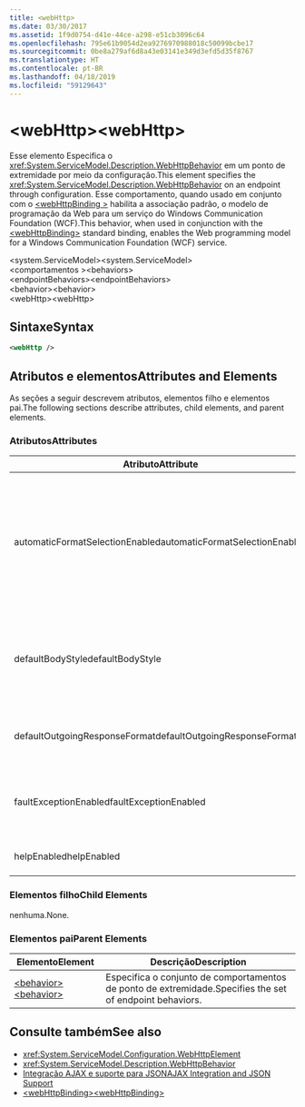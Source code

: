 ```yaml
---
title: <webHttp>
ms.date: 03/30/2017
ms.assetid: 1f9d0754-d41e-44ce-a298-e51cb3096c64
ms.openlocfilehash: 795e61b9054d2ea9276970988018c50099bcbe17
ms.sourcegitcommit: 0be8a279af6d8a43e03141e349d3efd5d35f8767
ms.translationtype: HT
ms.contentlocale: pt-BR
ms.lasthandoff: 04/18/2019
ms.locfileid: "59129643"
---
```

# <a name="webhttp"></a><span data-ttu-id="f6a4d-101">\<webHttp></span><span class="sxs-lookup"><span data-stu-id="f6a4d-101">\<webHttp></span></span>
<span data-ttu-id="f6a4d-102">Esse elemento Especifica o <xref:System.ServiceModel.Description.WebHttpBehavior> em um ponto de extremidade por meio da configuração.</span><span class="sxs-lookup"><span data-stu-id="f6a4d-102">This element specifies the <xref:System.ServiceModel.Description.WebHttpBehavior> on an endpoint through configuration.</span></span> <span data-ttu-id="f6a4d-103">Esse comportamento, quando usado em conjunto com o [ \<webHttpBinding >](../../../../../docs/framework/configure-apps/file-schema/wcf/webhttpbinding.md) habilita a associação padrão, o modelo de programação da Web para um serviço do Windows Communication Foundation (WCF).</span><span class="sxs-lookup"><span data-stu-id="f6a4d-103">This behavior, when used in conjunction with the [\<webHttpBinding>](../../../../../docs/framework/configure-apps/file-schema/wcf/webhttpbinding.md) standard binding, enables the Web programming model for a Windows Communication Foundation (WCF) service.</span></span>  
  
 <span data-ttu-id="f6a4d-104">\<system.ServiceModel></span><span class="sxs-lookup"><span data-stu-id="f6a4d-104">\<system.ServiceModel></span></span>  
<span data-ttu-id="f6a4d-105">\<comportamentos ></span><span class="sxs-lookup"><span data-stu-id="f6a4d-105">\<behaviors></span></span>  
<span data-ttu-id="f6a4d-106">\<endpointBehaviors></span><span class="sxs-lookup"><span data-stu-id="f6a4d-106">\<endpointBehaviors></span></span>  
<span data-ttu-id="f6a4d-107">\<behavior></span><span class="sxs-lookup"><span data-stu-id="f6a4d-107">\<behavior></span></span>  
<span data-ttu-id="f6a4d-108">\<webHttp></span><span class="sxs-lookup"><span data-stu-id="f6a4d-108">\<webHttp></span></span>  
  
## <a name="syntax"></a><span data-ttu-id="f6a4d-109">Sintaxe</span><span class="sxs-lookup"><span data-stu-id="f6a4d-109">Syntax</span></span>  
  
```xml  
<webHttp />
```  
  
## <a name="attributes-and-elements"></a><span data-ttu-id="f6a4d-110">Atributos e elementos</span><span class="sxs-lookup"><span data-stu-id="f6a4d-110">Attributes and Elements</span></span>  
 <span data-ttu-id="f6a4d-111">As seções a seguir descrevem atributos, elementos filho e elementos pai.</span><span class="sxs-lookup"><span data-stu-id="f6a4d-111">The following sections describe attributes, child elements, and parent elements.</span></span>  
  
### <a name="attributes"></a><span data-ttu-id="f6a4d-112">Atributos</span><span class="sxs-lookup"><span data-stu-id="f6a4d-112">Attributes</span></span>  
  
|<span data-ttu-id="f6a4d-113">Atributo</span><span class="sxs-lookup"><span data-stu-id="f6a4d-113">Attribute</span></span>|<span data-ttu-id="f6a4d-114">Descrição</span><span class="sxs-lookup"><span data-stu-id="f6a4d-114">Description</span></span>|  
|---------------|-----------------|  
|<span data-ttu-id="f6a4d-115">automaticFormatSelectionEnabled</span><span class="sxs-lookup"><span data-stu-id="f6a4d-115">automaticFormatSelectionEnabled</span></span>|<span data-ttu-id="f6a4d-116">Quando essa propriedade é definida como `true`, a infraestrutura WCF determina o melhor formato para usar.</span><span class="sxs-lookup"><span data-stu-id="f6a4d-116">When this property is set to `true`, the WCF infrastructure determines the best format to use.</span></span> <span data-ttu-id="f6a4d-117">Seleção automática de formato com versões anteriores é desabilitada por padrão para compatibilidade.</span><span class="sxs-lookup"><span data-stu-id="f6a4d-117">Automatic format selection is disabled by default for backwards compatibility.</span></span> <span data-ttu-id="f6a4d-118">Seleção automática de formato pode ser habilitada programaticamente ou por meio da configuração.</span><span class="sxs-lookup"><span data-stu-id="f6a4d-118">Automatic format selection can be enabled programmatically or through configuration.</span></span>|  
|<span data-ttu-id="f6a4d-119">defaultBodyStyle</span><span class="sxs-lookup"><span data-stu-id="f6a4d-119">defaultBodyStyle</span></span>|<span data-ttu-id="f6a4d-120">Especifica o estilo de corpo padrão das mensagens retornadas.</span><span class="sxs-lookup"><span data-stu-id="f6a4d-120">Specifies the default body style of returned messages.</span></span> <span data-ttu-id="f6a4d-121">Para obter mais informações, consulte <xref:System.ServiceModel.Web.WebMessageBodyStyle> e [formatação do WCF Web HTTP](../../../../../docs/framework/wcf/feature-details/wcf-web-http-formatting.md).</span><span class="sxs-lookup"><span data-stu-id="f6a4d-121">For more information, see <xref:System.ServiceModel.Web.WebMessageBodyStyle> and [WCF Web HTTP Formatting](../../../../../docs/framework/wcf/feature-details/wcf-web-http-formatting.md).</span></span>|  
|<span data-ttu-id="f6a4d-122">defaultOutgoingResponseFormat</span><span class="sxs-lookup"><span data-stu-id="f6a4d-122">defaultOutgoingResponseFormat</span></span>|<span data-ttu-id="f6a4d-123">Especifica o formato de resposta da saída padrão para mensagens.</span><span class="sxs-lookup"><span data-stu-id="f6a4d-123">Specifies the default outgoing response format for messages.</span></span> <span data-ttu-id="f6a4d-124">Para obter mais informações, consulte [formatação do WCF Web HTTP](../../../../../docs/framework/wcf/feature-details/wcf-web-http-formatting.md).</span><span class="sxs-lookup"><span data-stu-id="f6a4d-124">For more information, see [WCF Web HTTP Formatting](../../../../../docs/framework/wcf/feature-details/wcf-web-http-formatting.md).</span></span>|  
|<span data-ttu-id="f6a4d-125">faultExceptionEnabled</span><span class="sxs-lookup"><span data-stu-id="f6a4d-125">faultExceptionEnabled</span></span>|<span data-ttu-id="f6a4d-126">Obtém ou define o sinalizador que especifica se uma FaultException é gerada quando ocorre um erro de servidor interno (código de status HTTP: 500).</span><span class="sxs-lookup"><span data-stu-id="f6a4d-126">Gets or sets the flag that specifies whether a FaultException is generated when an internal server error (HTTP status code: 500) occurs.</span></span>|  
|<span data-ttu-id="f6a4d-127">helpEnabled</span><span class="sxs-lookup"><span data-stu-id="f6a4d-127">helpEnabled</span></span>|<span data-ttu-id="f6a4d-128">Obtém ou define um valor que determina se a página de Ajuda está habilitada.</span><span class="sxs-lookup"><span data-stu-id="f6a4d-128">Gets or sets a value that determines if the Help page is enabled.</span></span>|  
  
### <a name="child-elements"></a><span data-ttu-id="f6a4d-129">Elementos filho</span><span class="sxs-lookup"><span data-stu-id="f6a4d-129">Child Elements</span></span>  
 <span data-ttu-id="f6a4d-130">nenhuma.</span><span class="sxs-lookup"><span data-stu-id="f6a4d-130">None.</span></span>  
  
### <a name="parent-elements"></a><span data-ttu-id="f6a4d-131">Elementos pai</span><span class="sxs-lookup"><span data-stu-id="f6a4d-131">Parent Elements</span></span>  
  
|<span data-ttu-id="f6a4d-132">Elemento</span><span class="sxs-lookup"><span data-stu-id="f6a4d-132">Element</span></span>|<span data-ttu-id="f6a4d-133">Descrição</span><span class="sxs-lookup"><span data-stu-id="f6a4d-133">Description</span></span>|  
|-------------|-----------------|  
|[<span data-ttu-id="f6a4d-134">\<behavior></span><span class="sxs-lookup"><span data-stu-id="f6a4d-134">\<behavior></span></span>](../../../../../docs/framework/configure-apps/file-schema/wcf/behavior-of-endpointbehaviors.md)|<span data-ttu-id="f6a4d-135">Especifica o conjunto de comportamentos de ponto de extremidade.</span><span class="sxs-lookup"><span data-stu-id="f6a4d-135">Specifies the set of endpoint behaviors.</span></span>|  
  
## <a name="see-also"></a><span data-ttu-id="f6a4d-136">Consulte também</span><span class="sxs-lookup"><span data-stu-id="f6a4d-136">See also</span></span>

- <xref:System.ServiceModel.Configuration.WebHttpElement>
- <xref:System.ServiceModel.Description.WebHttpBehavior>
- [<span data-ttu-id="f6a4d-137">Integração AJAX e suporte para JSON</span><span class="sxs-lookup"><span data-stu-id="f6a4d-137">AJAX Integration and JSON Support</span></span>](../../../../../docs/framework/wcf/feature-details/ajax-integration-and-json-support.md)
- [<span data-ttu-id="f6a4d-138">\<webHttpBinding></span><span class="sxs-lookup"><span data-stu-id="f6a4d-138">\<webHttpBinding></span></span>](../../../../../docs/framework/configure-apps/file-schema/wcf/webhttpbinding.md)
